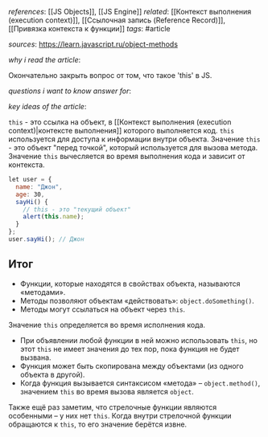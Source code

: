 *references*: [[JS Objects]], [[JS Engine]]
*related*: [[Контекст выполнения (execution context)]], [[Ссылочная запись (Reference Record)]], [[Привязка контекста к функции]]
*tags*: #article

*sources*: https://learn.javascript.ru/object-methods

*why i read the article*: 

Окончательно закрыть вопрос от том, что такое 'this' в JS.

*questions i want to know answer for*:

*key ideas of the article*: 

`this` - это ссылка на объект, в [[Контекст выполнения (execution context)|контексте выполнения]] которого выполняется код. `this` используется для доступа к информации внутри объекта. Значение `this` - это объект "перед точкой", который используется для вызова метода. Значение `this` вычесляется во время выполнения кода и зависит от контекста.

```js
let user = {
  name: "Джон",
  age: 30,
  sayHi() {
    // this - это "текущий объект"
    alert(this.name);
  }
};
user.sayHi(); // Джон
```

## Итог 

-   Функции, которые находятся в свойствах объекта, называются «методами».
-   Методы позволяют объектам «действовать»: `object.doSomething()`.
-   Методы могут ссылаться на объект через `this`.

Значение `this` определяется во время исполнения кода.

-   При объявлении любой функции в ней можно использовать `this`, но этот `this` не имеет значения до тех пор, пока функция не будет вызвана.
-   Функция может быть скопирована между объектами (из одного объекта в другой).
-   Когда функция вызывается синтаксисом «метода» – `object.method()`, значением `this` во время вызова является `object`.

Также ещё раз заметим, что стрелочные функции являются особенными – у них нет `this`. Когда внутри стрелочной функции обращаются к `this`, то его значение берётся извне.